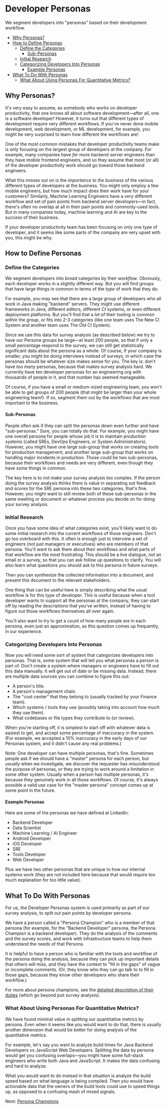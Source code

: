 # Developer Personas

We segment developers into "personas" based on their development workflow.

- [Why Personas?](#why-personas)
- [How to Define Personas](#how-to-define-personas)
  - [Define the Categories](#define-the-categories)
    - [Sub-Personas](#sub-personas)
  - [Initial Research](#initial-research)
  - [Categorizing Developers Into Personas](#categorizing-developers-into-personas)
    - [Example Personas](#example-personas)
- [What To Do With Personas](#what-to-do-with-personas)
  - [What About Using Personas For Quantitative Metrics?](#what-about-using-personas-for-quantitative-metrics)

## Why Personas?

It's very easy to assume, as somebody who works on developer productivity, that
one knows all about software development—after all, one is a software developer!
However, it turns out that different types of development require very different
workflows. If you've never done mobile development, web development, or ML
development, for example, you might be very surprised to learn how different the
workflows are!

One of the most common mistakes that developer productivity teams make is only
focusing on the largest group of developers at the company. For example, many
companies have _far_ more backend server engineers than they have mobile frontend
engineers, and so they assume that most (or all) of the developer productivity
work should go toward those backend engineers.

What this misses out on is the _importance to the business_ of the various
different types of developers at the business. You might only employ a few
mobile engineers, but how much impact does their work have for your customers?
Similarly, Machine Learning Engineers have a _very_ different workflow and set
of pain points from backend server developers—in fact, there's often no overlap
at all in their pain points and commonly-used tools. But in many companies
today, machine learning and AI are key to the success of their business.

If your developer productivity team has been focusing on only one type of
developer, and it seems like some parts of the company are very upset with you,
this might be why.

## How to Define Personas

### Define the Categories

We segment developers into _broad_ categories by their _workflow_. Obviously,
each developer works in a slightly different way. But you will find groups that
have large things in common in terms of the *type* of work that they do.

For example, you may see that there are a large group of developers who all work
in Java making "backend" servers. They might use different frameworks in Java,
different editors, different CI systems, or even different deployment platforms.
But you'll find that a _lot_ of their tooling is common within the group, or
fits into 2-3 categories (like one team uses The New CI System and another team uses
The Old CI System).

Since we use this data for survey analysis (as described below) we try to have
our Persona groups be large—at least 200 people, so that if only a small
percentage respond to the survey, we can still get statistically significant
data about the persona as a whole. Of course, if your company is smaller, you
might be doing interviews instead of surveys, in which case the personas should
be whatever size makes sense for you. The key is: don't have _too many_
personas, because that makes survey analysis hard. We currently have ten
developer personas for an engineering org with thousands of people in it, and
that number has seemed manageable.

Of course, if you have a small or medium-sized engineering team, you won't be
able to get groups of 200 people (that might be larger than your whole
engineering team!). If so, segment them out by the workflows that are most
important to the business.

#### Sub-Personas

People often ask if they can split the personas down even further and have
"sub-personas." Sure, you can totally do that. For example, you might have one
overall persona for people whose job it is to maintain production systems
(called SREs, DevOps Engineers, or System Administrators). However, you might
have one large sub-group that works on creating _tools_ for production
management, and another large sub-group that works on handling major incidents
in production. Those could be two sub-personas, because their workflows and
needs are very different, even though they have _some_ things in common.

The key here is to not make your survey analysis too complex. If the person
doing the survey analysis thinks there is value in separating out feedback and
scores for the SRE persona into these two categories, that's fine. However, you
might want to still review both of these sub-personas in the same meeting or
document or whatever process you decide on for doing your survey analysis.

### Initial Research

Once you have some idea of what categories exist, you'll likely want to do some
initial research into the current workflows of those engineers. Don't go too
overboard with this. It often is enough just to interview a set of engineers
(not just managers or executives) who are members of that persona. You'll want
to ask them about their workflows and what parts of that workflow are the most
frustrating. This should be a live dialogue, not an email or a survey, so that
you can ask follow up questions to clarify. You will also learn what questions
you should ask to this persona in future surveys.

Then you can synthesize the collected information into a document, and present
this document to the relevant stakeholders.

One thing that can be useful here is simply describing what the usual workflow
is for this type of developer. This is useful because when a tool developer
wants to support all the personas at the company, they can start off by reading
the descriptions that you've written, instead of having to figure out those
workflows themselves all over again.

You'll also want to try to get a count of how many people are in each persona,
even just an approximation, as this question comes up frequently, in our
experience.

### Categorizing Developers Into Personas

Now you will need some sort of system that categorizes developers into personas.
That is, some system that will tell you what personas a person is part of. Don't
create a system where managers or engineers have to fill out this data manually.
It will get out of date or be missing data. Instead, there are multiple data
sources you can combine to figure this out:

* A person's title.
* A person's management chain.
* The "cost center" that they belong to (usually tracked by your Finance team).
* Which systems / tools they use (possibly taking into account _how much_ they
  use them).
* What codebases or file types they contribute to (or review).

When you're starting off, it is simplest to start off with whatever data is
easiest to get, and accept some percentage of inaccuracy in the system. (For
example, we accepted a 10% inaccuracy in the early days of our Personas system,
and it didn't cause any real problems.)

Note: One developer can have multiple personas, that's fine. Sometimes people
ask if we should have a "master" persona for each person, but _usually_ when we
investigate, we discover the requester has misunderstood the purpose of
personas, or they are trying to work around a limitation in some other system.
Usually when a person has multiple personas, it's because they genuinely work in
all those workflows. Of course, it's always possible a valid use case for the
"master persona" concept comes up at some point in the future.

#### Example Personas

Here are some of the personas we have defined at LinkedIn:

* Backend Developer
* Data Scientist
* Machine Learning / AI Engineer
* Android Developer
* iOS Developer
* SRE
* Tools Developer
* Web Developer

Plus we have two other personas that are unique to how our internal systems
work (they are not included here because that would require too much explanation
for too little value).

## What To Do With Personas

For us, the Developer Personas system is used primarily as part of our survey
analysis, to split out pain points by developer persona.

We have a person called a "Persona Champion" who is a member of that persona
(for example, for the "Backend Developer" persona, the Persona Champion is a
backend developer). They do the analysis of the comments and the survey scores,
and work with infrastructure teams to help them understand the needs of that
Persona.

It is helpful to have a person who is familiar with the tools and workflow of
the persona doing the analysis, because they can pick up important details that
others will miss, and they have the context to "fill in the gaps" of vague or
incomplete comments. (Or, they know who they can go talk to to fill in those
gaps, because they know other developers who share their workflow.)

For more about persona champions, see the [detailed description of their
duties](persona-champions.md) (which go beyond just survey analysis).

### What About Using Personas For Quantitative Metrics?

We have found minimal value in splitting our quantitative metrics by persona.
Even when it seems like you would want to do that, there is usually another
dimension that would be better for doing analysis of the quantitative metrics.

For example, let's say you want to analyze build times for Java Backend
Developers vs JavaScript Web Developers.  Splitting the data by persona would
get you confusing overlaps—you might have some full-stack engineers who write
both Java and JavaScript. It makes the data confusing and hard to analyze.

What you would want to do instead in that situation is analyze the build speed
based on what language is being compiled. Then you would have actionable data
that the owners of the build tools could use to speed things up, as opposed to
a confusing mash of mixed signals.

Next: [Persona Champions](persona-champions.md)
